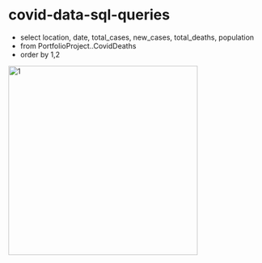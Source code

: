 # covid-data-sql-queries

- select location, date, total_cases, new_cases, total_deaths, population
- from PortfolioProject..CovidDeaths
- order by 1,2

<img width="374" alt="1" src="https://user-images.githubusercontent.com/72824546/125525184-6b178991-e2c8-4762-8fec-82a510accc90.png">
